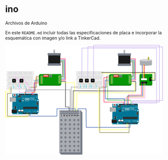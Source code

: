 # ino
Archivos de Arduino 

En este `README.md` incluir todas las especificaciones de placa e incorporar la esquemática con imagen y/o link a TinkerCad.

 <div>
<p style = 'text-align:center;'>
<img src="ino/cableado-arduino.jpg" alt="cableado arduino" width="800px">
</p>
</div>